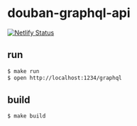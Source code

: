 # douban-graphql-api

[![Netlify Status](https://api.netlify.com/api/v1/badges/bd262336-d28c-407e-b492-5703bd87848d/deploy-status)](https://app.netlify.com/sites/douban-rating/deploys)

## run

```bash
$ make run
$ open http://localhost:1234/graphql
```

## build

```bash
$ make build
```